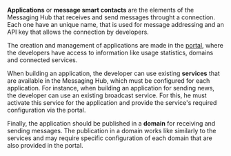 **Applications** or **message smart contacts** are the elements of the Messaging Hub that receives and send messages throught a connection. Each one have an unique name, that is used for message addressing and an API key that allows the connection by developers.

The creation and management of applications are made in the [portal](http://messaginghub.io), where the developers have access to information like usage statistics, domains and connected services.

When building an application, the developer can use existing **services** that are available in the Messaging Hub, which must be configured for each application. For instance, when building an application for sending news, the developer can use an existing broadcast service. For this, he must activate this service for the application and provide the service's required configuration via the portal.

Finally, the application should be published in a **domain** for receiving and sending messages. The publication in a domain works like similarly to the services and may require specific configuration of each domain that are also provided in the portal.
